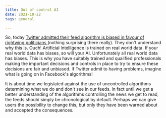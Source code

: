 ```yaml
---
title: Out of control AI
date: 2021-10-22
tags: general

---
```

So, today [Twitter admitted their feed algorithm is biased in favour of rightwing politicians ](https://www.theguardian.com/technology/2021/oct/22/twitter-admits-bias-in-algorithm-for-rightwing-politicians-and-news-outlets)(nothing surprising there really). They don't understand why this is. Ouch!  Artificial Intelligence is trained on real world data. If your real world data has biases, so will your AI.  Unfortunately all real world data has biases. This is why you have suitably trained and qualified professionals making the important decisions and controls in place to try to ensure these decisions are fair and unbiased.  If Twitter admit to having problems, imagine what is going on in Facebook's algorithms!

It is about time we legislated against the use of uncontrolled algorithms determining what we do and don't see in our feeds. In fact until we get a better understanding of the algorithms controlling the news we get to read, the feeds should simply be chronological by default. Perhaps we can give users the possibility to change this, but only they have been warned about and accepted the consequences.